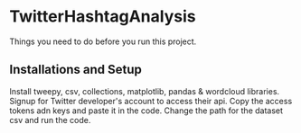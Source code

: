 # TwitterHashtagAnalysis

Things you need to do before you run this project.
## Installations and Setup
Install tweepy, csv, collections, matplotlib, pandas & wordcloud libraries.
Signup for Twitter developer's account to access their api. 
Copy the access tokens adn keys and paste it in the code. 
Change the path for the dataset csv and run the code.
